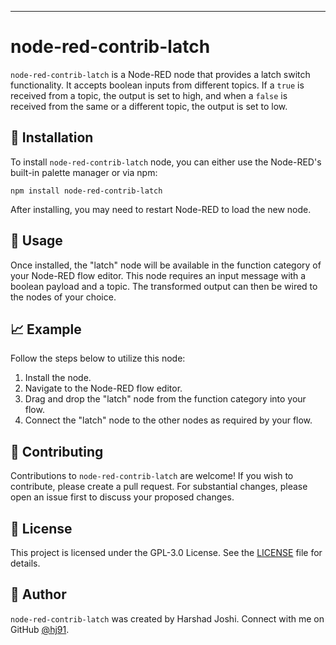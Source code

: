 ---

# node-red-contrib-latch

`node-red-contrib-latch` is a Node-RED node that provides a latch switch functionality. It accepts boolean inputs from different topics. If a `true` is received from a topic, the output is set to high, and when a `false` is received from the same or a different topic, the output is set to low.

## 🚀 Installation

To install `node-red-contrib-latch` node, you can either use the Node-RED's built-in palette manager or via npm:

```
npm install node-red-contrib-latch
```

After installing, you may need to restart Node-RED to load the new node.

## 📖 Usage

Once installed, the "latch" node will be available in the function category of your Node-RED flow editor. This node requires an input message with a boolean payload and a topic. The transformed output can then be wired to the nodes of your choice.

## 📈 Example

Follow the steps below to utilize this node:

1. Install the node.
2. Navigate to the Node-RED flow editor.
3. Drag and drop the "latch" node from the function category into your flow.
4. Connect the "latch" node to the other nodes as required by your flow.

## 👏 Contributing

Contributions to `node-red-contrib-latch` are welcome! If you wish to contribute, please create a pull request. For substantial changes, please open an issue first to discuss your proposed changes.

## 📃 License

This project is licensed under the GPL-3.0 License. See the [LICENSE](LICENSE) file for details.

## 👤 Author

`node-red-contrib-latch` was created by Harshad Joshi. Connect with me on GitHub [@hj91](https://github.com/hj91).
